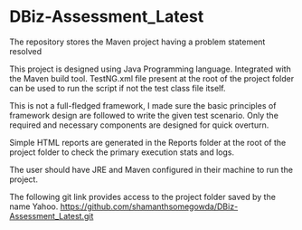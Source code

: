 # DBiz-Assessment_Latest
The repository stores the Maven project having a problem statement resolved

This project is designed using Java Programming language. Integrated with the Maven build tool. TestNG.xml file present at the root of the project folder can be used to run the script if not the test class file itself.

This is not a full-fledged framework, I made sure the basic principles of framework design are followed to write the given test scenario. Only the required and necessary components are designed for quick overturn.

Simple HTML reports are generated in the Reports folder at the root of the project folder to check the primary execution stats and logs.

The user should have JRE and Maven configured in their machine to run the project.

The following git link provides access to the project folder saved by the name Yahoo.
https://github.com/shamanthsomegowda/DBiz-Assessment_Latest.git
